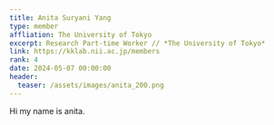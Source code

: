 ```yaml
---
title: Anita Suryani Yang
type: member
affliation: The University of Tokyo
excerpt: Research Part-time Worker // *The University of Tokyo*
link: https://kklab.nii.ac.jp/members
rank: 4
date: 2024-05-07 00:00:00
header:
  teaser: /assets/images/anita_200.png
---
```


Hi my name is anita.
